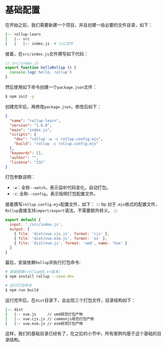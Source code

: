 # 基础配置

在开始之前，我们需要新建一个项目，并且创建一些必要的文件目录，如下：

```bash
|-- rollup-learn
|   |-- src
|   |   |-- index.js  # 入口文件
```
接着，在`src/index.js`文件撰写如下代码：
```js
// src/index.js
export function helloRollup () {
  console.log('hello, rollup')
}
```

然后使用如下命令创建一个`package.json`文件：
```bash
$ npm init -y
```
创建完毕后，再修改`package.json`，修改后如下：
```json
{
  "name": "rollup-learn",
  "version": "1.0.0",
  "main": "index.js",
  "scripts": {
    "dev": "rollup -w -c rollup.config.mjs",
    "build": "rollup -c rollup.config.mjs"
  },
  "keywords": [],
  "author": "",
  "license": "ISC"
}
```

打包参数说明：
* `-w`：全称`--watch`，表示监听代码变化，自动打包。
* `-c`: 全称`--config`，表示指明打包配置文件。

接着撰写`rollup.config.mjs`配置文件，如下：
::: tip
对于`.mjs`格式的配置文件，`Rollup`直接支持`import/export`语法，不需要额外转义。
:::
```js
export default {
  input: './src/index.js',
  output: [
    { file: 'dist/vue.cjs.js', format: 'cjs' },
    { file: 'dist/vue.esm.js', format: 'es' },
    { file: 'dist/vue.js', format: 'umd', name: 'Vue' }
  ]
}
```
最后，安装依赖`Rollup`并执行打包命令:
```sh
# 安装依赖(rollup@4.x+版本)
$ npm install rollup --save-dev

# 运行打包命令
$ npm run build
```
运行完毕后，在`dist`目录下，会出现三个打包文件，目录结构如下：
```sh
|-- dist
|   |-- vue.js     // umd规范打包产物
|   |-- vue.cjs.js // commonjs规范打包产物
|   |-- vue.esm.js // esm规范打包产物
```

这样，我们的基础目录已经有了，在之后的小节中，所有案例均基于这个基础的目录结构。